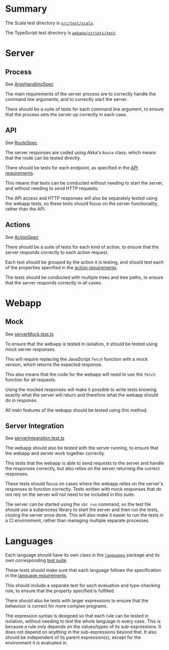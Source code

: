 # Summary

The Scala test directory is [`src/test/scala`](../src/test/scala).

The TypeScript test directory is [`webapp/scripts/test`](../webapp/scripts/test).

# Server

## Process

See [ArgsHandlingSpec](../src/test/scala/app/ArgsHandlingSpec.scala)

The main requirements of the server process are to correctly handle the command line arguments,
and to correctly start the server.

There should be a suite of tests for each command line argument, to ensure that the process sets the server up
correctly in each case.

## API

See [RouteSpec](../src/test/scala/app/RouteSpec.scala)

The server responses are coded using Akka's `Route` class, which means that the route can be tested directly.

There should be tests for each endpoint, as specified in the [API requirements](./requirements.md#api).

This means that tests can be conducted without needing to start the server, and without needing to send HTTP requests.

The API access and HTTP responses will also be separately tested using the webapp tests,
so these tests should focus on the server functionality, rather than the API.

## Actions

See [ActionSpec](../src/test/scala/languages/ActionSpec.scala)

There should be a suite of tests for each kind of action,
to ensure that the server responds correctly to each action request.

Each test should be grouped by the action it is testing, and should test each of the properties specified in the
[action requirements](./requirements.md#actions).

The tests should be conducted with multiple trees and tree paths, to ensure that the server responds correctly
in all cases.

# Webapp

## Mock

See [serverMock.test.ts](../webapp/scripts/test/serverMock.test.ts)

To ensure that the webapp is tested in isolation, it should be tested using mock server responses.

This will require replacing the JavaScript `fetch` function with a mock version, which returns the expected response.

This also means that the code for the webapp will need to use the `fetch` function for all requests.

Using the mocked responses will make it possible to write tests knowing exactly what the server will return 
and therefore what the webapp should do in response.

All main features of the webapp should be tested using this method.

## Server Integration

See [serverIntegration.test.ts](../webapp/scripts/test/languageIntegration.test.ts)

The webapp should also be tested with the server running, to ensure that the webapp and server work together correctly.

This tests that the webapp is able to send requests to the server and handle the responses correctly,
but also relies on the server returning the correct responses.

These tests should focus on cases where the webapp relies on the server's responses to function correctly.
Tests written with mock responses that do not rely on the server will not need to be included in this suite.

The server can be started using the `sbt run` command, so the test file should use a subprocess library to
start the server and then run the tests, closing the server once done.
This will also make it easier to run the tests in a CI environment, rather than managing multiple separate processes.

# Languages

Each language should have its own class in the [`languages`](../src/main/scala/languages) package and its own
corresponding [test suite](../src/test/scala/languages).

These tests should make sure that each language follows the specification
in the [language requirements](./requirements.md#languages).

This should include a separate test for each evaluation and type-checking rule,
to ensure that the property specified is fulfilled.

There should also be tests with larger expressions to ensure that the behaviour is correct for more complex programs.

The expression syntax is designed so that each rule can be tested in isolation, without needing to test the whole
language in every case. This is because a rule only depends on the values/types of its sub-expressions. It does not
depend on anything in the sub-expressions beyond that. It also should be independent of its parent expression(s), except
for the environment it is evaluated in.
